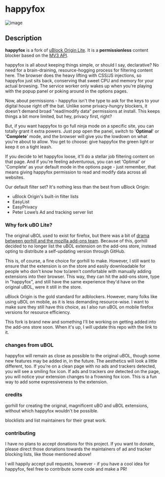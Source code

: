 # happyfox

![image](https://github.com/user-attachments/assets/f8bef03c-5798-4223-a0bc-64108c9304ea)

## Description

**happyfox** is a fork of [uBlock Origin Lite](https://github.com/uBlockOrigin/uBOL-home). It is a **permissionless** content blocker based on the [MV3 API](https://developer.chrome.com/docs/extensions/develop/migrate/what-is-mv3).

happyfox is all about keeping things simple, or should I say, declarative? No need for a brain-draining, resource-hogging process for filtering content here. The browser does the heavy lifting with CSS/JS injections, so happyfox just sits back, conserving that sweet CPU and memory for your actual browsing. The service worker only wakes up when you're playing with the popup panel or poking around in the options pages.

Now, about permissions - happyfox isn't the type to ask for the keys to your digital house right off the bat. Unlike some privacy-hungry blockers, it doesn't demand broad "read/modify data" permissions at install. This keeps things a bit more limited, but hey, privacy first, right?

But, if you want happyfox to go full ninja mode on a specific site, you can totally grant it extra powers. Just pop open the panel, switch to '**Optimal**' or '**Complete**' mode, and the browser will give you the lowdown on what you're about to allow. You get to choose: give happyfox the green light or keep it on a tight leash.

If you decide to let happyfox loose, it'll do a stellar job filtering content on that page. And if you're feeling adventurous, you can set 'Optimal' or 'Complete' as your default mode in the options page - just remember, that means giving happyfox permission to read and modify data across all websites.

Our default filter set? It's nothing less than the best from uBlock Origin:

- uBlock Origin's built-in filter lists
- EasyList
- EasyPrivacy
- Peter Lowe’s Ad and tracking server list

### Why fork uBO Lite?

The original uBOL used to exist for firefox, but there was a bit of [drama between gorhill and the mozilla add-ons team](https://discuss.privacyguides.net/t/ublock-origin-lite-maker-ends-firefox-store-support/21204). Because of this, gorhill decided to no longer list the uBOL extension on the add-ons store, instead opting to distribute a self-updating version through GitHub. 

This is, of course, a fine choice for gorhill to make. However, I still want to ensure that the extension is on the store and easily downloadable for people who don't know how to/aren't comfortable with manually adding extensions into their browser. This way, they can hit the add-ons store, type in "happyfox", and still have the same experience they'd have on the original uBOL, were it still in the store.

uBlock Origin is the gold standard for adblockers. However, many folks like using uBOL on mobile, as it is less demanding resource-wise. I want to make sure they still have this choice, as I also run uBOL on mobile firefox versions for resource efficiency.

This fork is brand new and something I'll be working on getting added into the add-ons store soon. When it's up, I will update this repo with the link to it.

### changes from uBOL

happyfox will remain as close as possible to the original uBOL, though some new features may be added in, in the future. The aesthetics will look a little different, too. If you're on a clean page with no ads and trackers detected, you will see a smiling fox icon. If ads and trackers *are* detected on the page, you will notice your extension changes to a frowning fox icon. This is a fun way to add some expressiveness to the extension.

### credits

gorhill for creating the original, magnificent uBO and uBOL extensions, without which happyfox wouldn't be possible.

blocklists and list maintainers for their great work.

### contributing 

I have no plans to accept donations for this project. If you want to donate, please direct those donations towards the maintainers of ad and tracker blocking lists, like those mentioned above! 

I will happily accept pull requests, however - if you have a cool idea for happyfox, feel free to contribute some code and make a PR!
